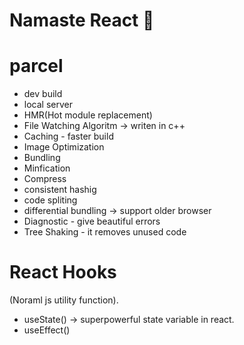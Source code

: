 # Namaste React 🚀

# parcel
- dev build
- local server
- HMR(Hot module replacement)
- File Watching Algoritm -> writen in c++
- Caching - faster build
- Image Optimization
- Bundling
- Minfication
- Compress
- consistent hashig
- code spliting
- differential bundling -> support older browser
- Diagnostic - give beautiful errors
- Tree Shaking - it removes unused code

# React Hooks
(Noraml js utility function).

- useState() -> superpowerful state variable in react.
- useEffect()